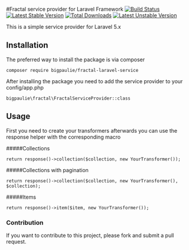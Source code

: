 #Fractal service provider for Laravel Framework 
[![Build Status](https://travis-ci.org/bigpaulie/fractal-laravel-service.svg?branch=master)](https://travis-ci.org/bigpaulie/fractal-laravel-service) [![Latest Stable Version](https://poser.pugx.org/bigpaulie/fractal-laravel-service/v/stable)](https://packagist.org/packages/bigpaulie/fractal-laravel-service) [![Total Downloads](https://poser.pugx.org/bigpaulie/fractal-laravel-service/downloads)](https://packagist.org/packages/bigpaulie/fractal-laravel-service) [![Latest Unstable Version](https://poser.pugx.org/bigpaulie/fractal-laravel-service/v/unstable)](https://packagist.org/packages/bigpaulie/fractal-laravel-service) 

This is a simple service provider for Laravel 5.x
## Installation
The preferred way to install the package is via composer
```
composer require bigpaulie/fractal-laravel-service
```

After installing the package you need to add the service provider to your config/app.php

``` 
bigpaulie\fractal\FractalServiceProvider::class
```

## Usage
First you need to create your transformers afterwards you can use the response helper with the corresponding macro

#####Collections
```
return response()->collection($collection, new YourTransformer());
```

#####Collections with pagination
```
return response()->collection($collection, new YourTransformer(), $collection);
```

#####Items
```
return response()->item($item, new YourTransformer());
```

### Contribution
If you want to contribute to this project, please fork and submit a pull request.
